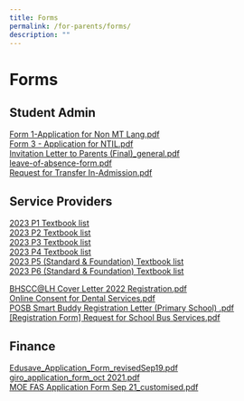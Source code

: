 ```yaml
---
title: Forms
permalink: /for-parents/forms/
description: ""
---
```

# Forms

## Student Admin

<a target="_blank" href="/files/Forms/Form%201-Application%20for%20Non%20MT%20Lang.pdf">Form 1-Application for Non MT Lang.pdf</a>   
<a target="_blank" href="/files/Forms/Form%203%20-%20Application%20for%20NTIL.pdf">Form 3 - Application for NTIL.pdf</a>    
<a target="_blank" href="/files/Forms/Invitation%20Letter%20to%20Parents%20(Final)_general.pdf">Invitation Letter to Parents (Final)_general.pdf</a>    
<a target="_blank" href="/files/Forms/leave-of-absence-form.pdf">leave-of-absence-form.pdf</a>     
<a target="_blank" href="/files/Forms/Request%20for%20Transfer%20In-Admission.pdf">Request for Transfer In-Admission.pdf</a>

## Service Providers


[2023 P1 Textbook list](/files/p1%20booklist.pdf)<br>[2023 P2 Textbook list](/files/p2%20booklist.pdf)<br>
[2023 P3 Textbook list](/files/p3%20booklist.pdf)<br>
[2023 P4 Textbook list](/files/p4%20booklist.pdf)<br>
[2023 P5 (Standard &amp; Foundation) Textbook list](/files/p5%20(standard%20&amp;%20foundation)%20booklist.pdf)<br>
[2023 P6 (Standard &amp; Foundation) Textbook list](/files/p6%20(standard%20&amp;%20foundation)%20booklist.pdf)<br>
 
<a target="_blank" href="/files/Forms/BHSCC@LH%20Cover%20Letter%202022%20Registration.pdf">BHSCC@LH Cover Letter 2022 Registration.pdf</a>    
<a target="_blank" href="/files/Forms/Online%20Consent%20for%20Dental%20Services.pdf">Online Consent for Dental Services.pdf</a>    
<a target="_blank" href="/files/Forms/POSB%20Smart%20Buddy%20Registration%20Letter%20(Primary%20School)%20.pdf">POSB Smart Buddy Registration Letter (Primary School) .pdf</a>       
<a target="_blank" href="/files/Forms/Registration%20Form%20Request%20for%20School%20Bus%20Services.pdf">[Registration Form] Request for School Bus Services.pdf</a>

## Finance

<a target="_blank" href="/files/Forms/Edusave_Application_Form_revisedSep19.pdf">Edusave_Application_Form_revisedSep19.pdf</a>    
<a target="_blank" href="/files/Forms/giro_application_form_oct%202021.pdf">giro_application_form_oct 2021.pdf</a>     
<a target="_blank" href="/files/Forms/MOE%20FAS%20Application%20Form%20Sep%2021_customised.pdf">MOE FAS Application Form Sep 21_customised.pdf</a>